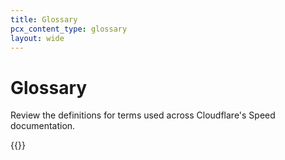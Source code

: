```yaml
---
title: Glossary
pcx_content_type: glossary
layout: wide
---
```


# Glossary

Review the definitions for terms used across Cloudflare's Speed documentation.

{{<glossary product="Speed">}}
